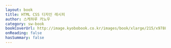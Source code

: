 ```yaml
---
layout: book
title: HTML CSS 디자인 레시피
author: 스케하루 카노우
category: sw-book
bookCoverUrl: http://image.kyobobook.co.kr/images/book/xlarge/215/x9788909208215.jpg
onReading: false
hasSummary: false
---
```

